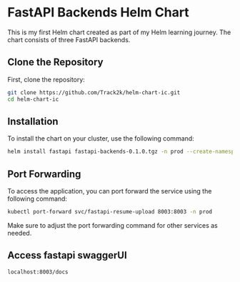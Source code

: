 # FastAPI Backends Helm Chart

This is my first Helm chart created as part of my Helm learning journey. The chart consists of three FastAPI backends.

## Clone the Repository

First, clone the repository:

```sh
git clone https://github.com/Track2k/helm-chart-ic.git
cd helm-chart-ic
```

## Installation

To install the chart on your cluster, use the following command:

```sh
helm install fastapi fastapi-backends-0.1.0.tgz -n prod --create-namespace
```

## Port Forwarding

To access the application, you can port forward the service using the following command:

```sh
kubectl port-forward svc/fastapi-resume-upload 8003:8003 -n prod
```

Make sure to adjust the port forwarding command for other services as needed.

## Access fastapi swaggerUI

```sh
localhost:8003/docs
```